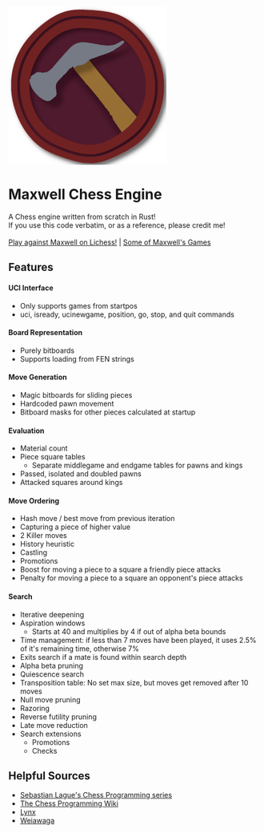 ![](/icon/Maxwell_316x316.png)
# Maxwell Chess Engine
 A Chess engine written from scratch in Rust!<br>
 If you use this code verbatim, or as a reference, please credit me!<br><br>
 [Play against Maxwell on Lichess!](https://lichess.org/@/MaxwellOnLC) | [Some of Maxwell's Games](https://www.chess.com/library/collections/maxwells-games-my-chess-engine-2FFU82NM4)

## Features
#### UCI Interface
 - Only supports games from startpos
 - uci, isready, ucinewgame, position, go, stop, and quit commands
#### Board Representation
 - Purely bitboards
 - Supports loading from FEN strings
#### Move Generation
 - Magic bitboards for sliding pieces
 - Hardcoded pawn movement
 - Bitboard masks for other pieces calculated at startup
#### Evaluation
 - Material count
 - Piece square tables
   - Separate middlegame and endgame tables for pawns and kings
 - Passed, isolated and doubled pawns
 - Attacked squares around kings
#### Move Ordering
 - Hash move / best move from previous iteration
 - Capturing a piece of higher value
 - 2 Killer moves
 - History heuristic
 - Castling
 - Promotions
 - Boost for moving a piece to a square a friendly piece attacks
 - Penalty for moving a piece to a square an opponent's piece attacks
#### Search
 - Iterative deepening
 - Aspiration windows
   - Starts at 40 and multiplies by 4 if out of alpha beta bounds
 - Time management: if less than 7 moves have been played, it uses 2.5% of it's remaining time, otherwise 7%
 - Exits search if a mate is found within search depth
 - Alpha beta pruning
 - Quiescence search
 - Transposition table: No set max size, but moves get removed after 10 moves
 - Null move pruning
 - Razoring
 - Reverse futility pruning
 - Late move reduction
 - Search extensions
   - Promotions
   - Checks

## Helpful Sources
 - [Sebastian Lague's Chess Programming series](https://www.youtube.com/playlist?list=PLFt_AvWsXl0cvHyu32ajwh2qU1i6hl77c)
 - [The Chess Programming Wiki](https://www.chessprogramming.org/Main_Page)
 - [Lynx](https://github.com/lynx-chess/Lynx/)
 - [Weiawaga](https://github.com/Heiaha/Weiawaga/)
